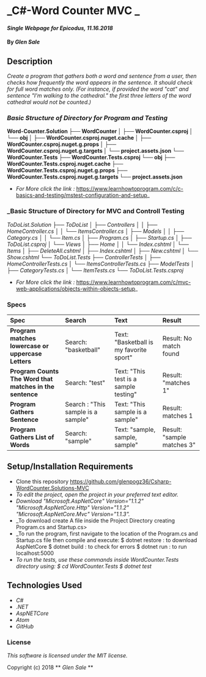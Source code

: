 # _C#-Word Counter MVC _

#### _Single Webpage for Epicodus, 11.16.2018_

#### By _**Glen Sale**_

## Description

_Create a program that gathers both a word and sentence from a user, then checks how frequently the word appears in the sentence. It should check for full word matches only. (For instance, if provided the word "cat" and sentence "I'm walking to the cathedral." the first three letters of the word cathedral would not be counted.)_


### _Basic Structure of Directory for Program and Testing_

__Word-Counter.Solution
├── WordCounter
│   ├── WordCounter.csproj
│   └── obj
│       ├── WordCounter.csproj.nuget.cache
│       ├── WordCounter.csproj.nuget.g.props
│       ├── WordCounter.csproj.nuget.g.targets
│       └── project.assets.json
└── WordCounter.Tests
    ├── WordCounter.Tests.csproj
    └── obj
        ├── WordCounter.Tests.csproj.nuget.cache
        ├── WordCounter.Tests.csproj.nuget.g.props
        ├── WordCounter.Tests.csproj.nuget.g.targets
        └── project.assets.json__

* _For More click the link :_  https://www.learnhowtoprogram.com/c/c-basics-and-testing/mstest-configuration-and-setup_        


### _Basic Structure of Directory for MVC and Controll Testing
_ToDoList.Solution
├── ToDoList
│   ├── Controllers
│   │   ├── HomeController.cs
│   │   └── ItemsController.cs
│   ├── Models
│   │   ├── Category.cs
│   │   └── Item.cs
│   ├── Program.cs
│   ├── Startup.cs
│   ├── ToDoList.csproj
│   └── Views
│       ├── Home
│       │   └── Index.cshtml
│       └── Items
│           ├── DeleteAll.cshtml
│           ├── Index.cshtml
│           ├── New.cshtml
│           └── Show.cshtml
└── ToDoList.Tests
    ├── ControllerTests
    │   ├── HomeControllerTests.cs
    │   └── ItemsControllerTests.cs
    ├── ModelTests
    │   ├── CategoryTests.cs
    │   └── ItemTests.cs
    └── ToDoList.Tests.csproj_

  * _For More click the link :_ https://www.learnhowtoprogram.com/c/mvc-web-applications/objects-within-objects-setup_

### Specs
| Spec | Search | Text | Result |
| :-------------     | :------------- | :------------- | :------------- |
| **Program matches lowercase or uppercase Letters** | Search: "basketball" | Text: "Basketball is my favorite sport" |  Result: No match found |
| **Program Counts The Word that matches in the sentence** | Search: "test" | Text: "This test is a sample testing" |  Result: "matches 1" |
| **Program Gathers Sentence** | Search : "This sample is a sample" | Text: "This sample is a sample"|  Result: matches 1 |
| **Program Gathers List of Words** | Search: "sample" | Text: "sample, sample, sample"|  Result: "sample matches 3" |


## Setup/Installation Requirements
* Clone this repository https://github.com/glenpogz36/Csharp-WordCounter.Solutions-MVC
* _To edit the project, open the project in your preferred text editor._
* _Download
 "Microsoft.AspNetCore" Version="1.1.2"
  "Microsoft.AspNetCore.Http" Version="1.1.2"
  "Microsoft.AspNetCore.Mvc" Version="1.1.3"._
* _To download create A file inside the Project Directory creating Program.cs and Startup.cs>
* _To run the program, first navigate to the location of the Program.cs and Startup.cs file then compile and execute:
$ dotnet restore : to download AspNetCore
$ dotnet build : to check for errors
$ dotnet run : to run localhost:5000
* _To run the tests, use these commands inside WordCounter.Tests directory using: $ cd WordCounter.Tests $ dotnet test_

## Technologies Used

* _C#_
* _.NET_
* _AspNETCore_
* _Atom_
* _GitHub_


### License

*This software is licensed under the MIT license.*

Copyright (c) 2018 ** _Glen Sale_ **
